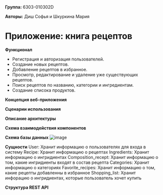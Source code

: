 **Группа:** 6303-010302D

**Авторы:** Диш Софья и Шкуркина Мария

# Приложение: книга рецептов

**Функционал**
- Регистрация и авторизация пользователей.
- Создание новых рецептов.
- Добавление рецептов в избранное.
- Просмотр, редактирование и удаление уже существующих рецептов.
- Поиск рецептов по названию, категории и ингредиентам.
- Создание списока продуктов.


**Концепция веб-приложения**

**Сценарии использования**

**Описание архитектуры**

**Схема взаимодействия компонентов**

**Схема базы данных**
![image](https://github.com/user-attachments/assets/bdb3e0d6-a97d-4276-b262-de3bcb48666d)


**Сущности**
User: Хранит информацию о пользователях для входа в систему
Recipe: Хранит информацию о рецептах
Ingredients: Хранит информацию о ингридиентах
Composition_recept: Хранит информацию о том, какие ингридиенты входят в состав рецепта
Categories: Хранит информацию о категориях
Favorite_recipes: Хранит информацию о том, какие рецепты добавленны в избранное
Shopping_list: Хранит инфорацию о ингридиентах, которые пользователь хочет купить


**Структура REST API**

